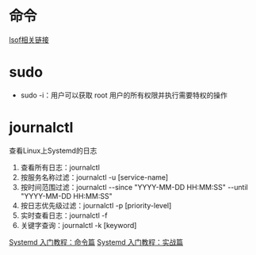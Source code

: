 # 命令
[lsof相关链接](https://blog.csdn.net/kozazyh/article/details/5495532)

# sudo
* sudo -i：用户可以获取 root 用户的所有权限并执行需要特权的操作

# journalctl
查看Linux上Systemd的日志
1. 查看所有日志：journalctl
2. 按服务名称过滤：journalctl -u [service-name]
3. 按时间范围过滤：journalctl --since "YYYY-MM-DD HH:MM:SS" --until "YYYY-MM-DD HH:MM:SS"
4. 按日志优先级过滤：journalctl -p [priority-level]
5. 实时查看日志：journalctl -f
6. 关键字查询：journalctl -k [keyword]

[Systemd 入门教程：命令篇](https://www.ruanyifeng.com/blog/2016/03/systemd-tutorial-commands.html)
[Systemd 入门教程：实战篇](https://www.ruanyifeng.com/blog/2016/03/systemd-tutorial-part-two.html)
